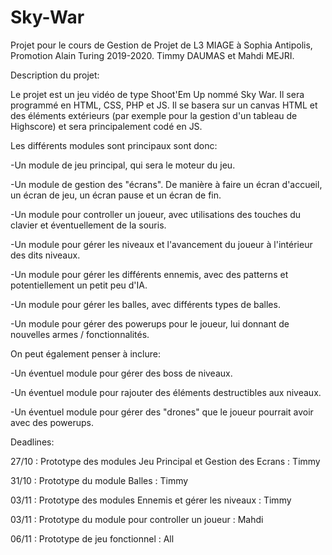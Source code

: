 # Sky-War
Projet pour le cours de Gestion de Projet de L3 MIAGE à Sophia Antipolis, Promotion Alain Turing 2019-2020.
Timmy DAUMAS et Mahdi MEJRI.

Description du projet:

Le projet est un jeu vidéo de type Shoot'Em Up nommé Sky War.
Il sera programmé en HTML, CSS, PHP et JS. Il se basera sur un canvas HTML et des éléments extérieurs (par exemple pour la gestion d'un tableau de Highscore) et sera principalement codé en JS.

Les différents modules sont principaux sont donc:

-Un module de jeu principal, qui sera le moteur du jeu.

-Un module de gestion des "écrans". De manière à faire un écran d'accueil, un écran de jeu, un écran pause et un écran de fin.

-Un module pour controller un joueur, avec utilisations des touches du clavier et éventuellement de la souris.

-Un module pour gérer les niveaux et l'avancement du joueur à l'intérieur des dits niveaux.

-Un module pour gérer les différents ennemis, avec des patterns et potentiellement un petit peu d'IA.

-Un module pour gérer les balles, avec différents types de balles.

-Un module pour gérer des powerups pour le joueur, lui donnant de nouvelles armes / fonctionnalités.

On peut également penser à inclure:

-Un éventuel module pour gérer des boss de niveaux.

-Un éventuel module pour rajouter des éléments destructibles aux niveaux.

-Un éventuel module pour gérer des "drones" que le joueur pourrait avoir avec des powerups.

Deadlines:


27/10 : Prototype des modules Jeu Principal et Gestion des Ecrans : Timmy

31/10 : Prototype du module Balles : Timmy

03/11 : Prototype des modules Ennemis et gérer les niveaux : Timmy

03/11 : Prototype du module pour controller un joueur : Mahdi

06/11 : Prototype de jeu fonctionnel : All
